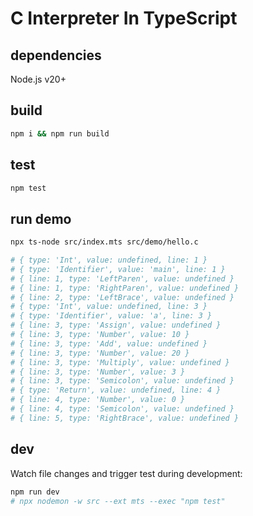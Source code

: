 # C Interpreter In TypeScript

## dependencies

Node.js v20+

## build

```bash
npm i && npm run build
```

## test

```bash
npm test
```

## run demo

```bash
npx ts-node src/index.mts src/demo/hello.c

# { type: 'Int', value: undefined, line: 1 }
# { type: 'Identifier', value: 'main', line: 1 }
# { line: 1, type: 'LeftParen', value: undefined }
# { line: 1, type: 'RightParen', value: undefined }
# { line: 2, type: 'LeftBrace', value: undefined }
# { type: 'Int', value: undefined, line: 3 }
# { type: 'Identifier', value: 'a', line: 3 }
# { line: 3, type: 'Assign', value: undefined }
# { line: 3, type: 'Number', value: 10 }
# { line: 3, type: 'Add', value: undefined }
# { line: 3, type: 'Number', value: 20 }
# { line: 3, type: 'Multiply', value: undefined }
# { line: 3, type: 'Number', value: 3 }
# { line: 3, type: 'Semicolon', value: undefined }
# { type: 'Return', value: undefined, line: 4 }
# { line: 4, type: 'Number', value: 0 }
# { line: 4, type: 'Semicolon', value: undefined }
# { line: 5, type: 'RightBrace', value: undefined }
```

## dev

Watch file changes and trigger test during development:

```bash
npm run dev
# npx nodemon -w src --ext mts --exec "npm test"
```
